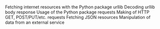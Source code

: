 Fetching internet resources with the Python package urllib
Decoding urllib body response
Usage of the Python package requests
Making of HTTP GET, POST/PUT/etc. requests
Fetching JSON resources
Manipulation of data from an external service
